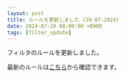 ```yaml
---
layout: post
title: ルールを更新しました (20-07-2024)
date: 2024-07-20 08:00:00 +0900
tags: [filter_update]
---
```


フィルタのルールを更新しました。

最新のルールは[こちら](https://github.com/kittytail/BlockerRules)から確認できます。
